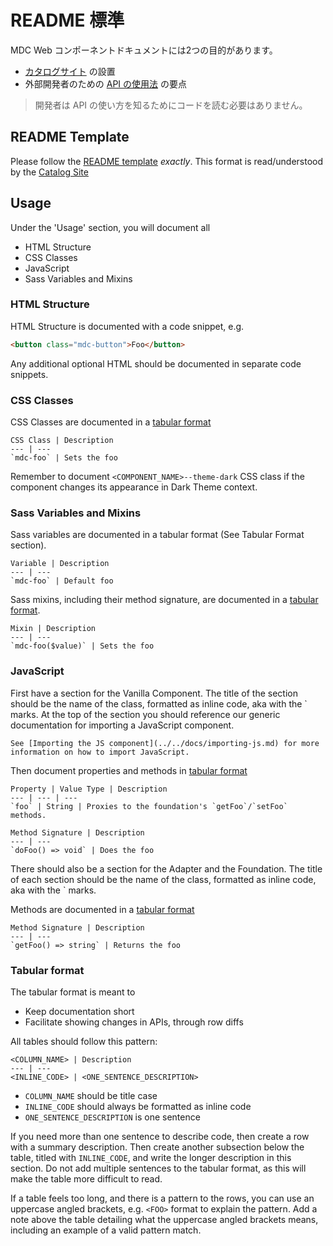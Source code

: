# README 標準

MDC Web コンポーネントドキュメントには2つの目的があります。

* [カタログサイト](https://material.io/components/web/catalog/) の設置
* 外部開発者のための [API の使用法](readme_standards.md) の要点

> 開発者は API の使い方を知るためにコードを読む必要はありません。

## README Template

Please follow the [README template](readme_template.md) *exactly*. This format is
read/understood by the [Catalog Site](https://material.io/components/web/catalog/)

## Usage

Under the 'Usage' section, you will document all

* HTML Structure
* CSS Classes
* JavaScript
* Sass Variables and Mixins

### HTML Structure

HTML Structure is documented with a code snippet, e.g.

```html
<button class="mdc-button">Foo</button>
```

Any additional optional HTML should be documented in separate code snippets.

### CSS Classes

CSS Classes are documented in a [tabular format](#tabular-format)

```
CSS Class | Description
--- | ---
`mdc-foo` | Sets the foo
```

Remember to document `<COMPONENT_NAME>--theme-dark` CSS class if the component
changes its appearance in Dark Theme context.

### Sass Variables and Mixins

Sass variables are documented in a tabular format (See Tabular Format section).

```
Variable | Description
--- | ---
`mdc-foo` | Default foo
```

Sass mixins, including their method signature, are documented in a
[tabular format](#tabular-format).

```
Mixin | Description
--- | ---
`mdc-foo($value)` | Sets the foo
```

### JavaScript

First have a section for the Vanilla Component. The title of the
section should be the name of the class, formatted as inline code, aka with the \` marks.
At the top of the section you should reference our generic documentation for
importing a JavaScript component.

```
See [Importing the JS component](../../docs/importing-js.md) for more information on how to import JavaScript.
```

Then document properties and methods in [tabular format](#tabular-format)

```
Property | Value Type | Description
--- | --- | ---
`foo` | String | Proxies to the foundation's `getFoo`/`setFoo` methods.
```

```
Method Signature | Description
--- | ---
`doFoo() => void` | Does the foo
```

There should also be a section for the Adapter and the Foundation. The title of each
section should be the name of the class, formatted as inline code, aka with the \` marks.

Methods are documented in a [tabular format](#tabular-format)

```
Method Signature | Description
--- | ---
`getFoo() => string` | Returns the foo
```

### Tabular format

The tabular format is meant to

* Keep documentation short
* Facilitate showing changes in APIs, through row diffs

All tables should follow this pattern:

```
<COLUMN_NAME> | Description
--- | ---
<INLINE_CODE> | <ONE_SENTENCE_DESCRIPTION>
```

* `COLUMN_NAME` should be title case
* `INLINE_CODE` should always be formatted as inline code
* `ONE_SENTENCE_DESCRIPTION` is one sentence

If you need more than one sentence to describe code, then create a row with a
summary description. Then create another subsection below the table, titled
with `INLINE_CODE`, and write the longer description in this section. Do not
add multiple sentences to the tabular format, as this will make the table more
difficult to read.

If a table feels too long, and there is a pattern to the rows, you can use an
uppercase angled brackets, e.g. `<FOO>` format to explain the pattern. Add a
note above the table detailing what the uppercase angled brackets means,
including an example of a valid pattern match.
